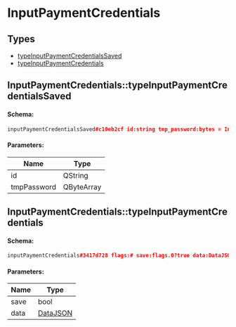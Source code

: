 # InputPaymentCredentials

## Types

* [typeInputPaymentCredentialsSaved](#inputpaymentcredentialstypeinputpaymentcredentialssaved)
* [typeInputPaymentCredentials](#inputpaymentcredentialstypeinputpaymentcredentials)

## InputPaymentCredentials::typeInputPaymentCredentialsSaved

#### Schema:

```c++
inputPaymentCredentialsSaved#c10eb2cf id:string tmp_password:bytes = InputPaymentCredentials;
```

#### Parameters:

|Name|Type|
|----|----|
|id|QString|
|tmpPassword|QByteArray|

## InputPaymentCredentials::typeInputPaymentCredentials

#### Schema:

```c++
inputPaymentCredentials#3417d728 flags:# save:flags.0?true data:DataJSON = InputPaymentCredentials;
```

#### Parameters:

|Name|Type|
|----|----|
|save|bool|
|data|[DataJSON](datajson.md)|

